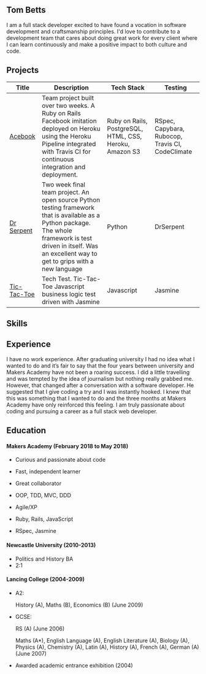 ## Tom Betts
I am a full stack developer excited to have found a vocation in software development and craftsmanship principles. I'd love to contribute to a development team that cares about doing great work for every client where I can learn continuously and make a positive impact to both culture and code.
## Projects

| Title | Description | Tech Stack | Testing |
|---|---|---|---|
| [Acebook](https://github.com/julesnuggy/acebook-byte-3) | Team project built over two weeks. A Ruby on Rails Facebook imitation deployed on Heroku using the Heroku Pipeline integrated with Travis CI for continuous integration and deployment. | Ruby on Rails,  PostgreSQL, HTML, CSS, Heroku, Amazon S3  |  RSpec, Capybara, Rubocop, Travis CI, CodeClimate |
| [Dr Serpent](https://github.com/DrSerpent/DrSerpent) | Two week final team project. An open source Python testing framework that is available as a Python package. The whole framework is test driven in itself. Was an excellent way to get to grips with a new language | Python | DrSerpent |
| [Tic-Tac-Toe](https://github.com/T-Betts/tictactoe-javascript) | Tech Test. Tic-Tac-Toe Javascript business logic test driven with Jasmine | Javascript | Jasmine |

## Skills

## Experience

I have no work experience. After graduating university I had no idea what I wanted to do and it’s fair to say that the four years between university and Makers Academy have not been a roaring success. I did a little travelling and was tempted by the idea of journalism but nothing really grabbed me. However, that changed after a conversation with a software developer. He suggested that I give coding a try and I was instantly hooked. I knew that this was something that I wanted to do and the three months at Makers Academy have only reinforced this feeling. I am truly passionate about coding and pursuing a career as a full stack web developer.

## Education

#### Makers Academy (February 2018 to May 2018)

- Curious and passionate about code
- Fast, independent learner
- Great collaborator

- OOP, TDD, MVC, DDD
- Agile/XP
- Ruby, Rails, JavaScript
- RSpec, Jasmine

#### Newcastle University (2010-2013)

- Politics and History BA
- 2:1

#### Lancing College (2004-2009)

- A2:

  History (A), Maths (B), Economics (B) (June 2009)

- GCSE:

  RS (A) (June 2006)

  Maths (A*), English Language (A),
  English Literature (A), Biology (A), Physics (A),
  Chemistry (A), Latin (A), History (A), French (A),
  German (A) (June 2007)

- Awarded academic entrance exhibition (2004)
